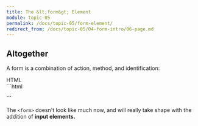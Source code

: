 ```yaml
---
title: The &lt;form&gt; Element
module: topic-05
permalink: /docs/topic-05/form-element/
redirect_from: /docs/topic-05/04-form-intro/06-page.md
---
```


<div class="divider-heading"></div>

## Altogether

A form is a combination of action, method, and identification:


<div id="code-heading">HTML</div>
```html
<form action="http://www.example.com/subscribe.php" method="get" id="subscribe-form" class="basic-forms">
    <!-- This is where the related form elements and controls will appear. -->
</form>
```


The `<form>` doesn't look like much now, and will really take shape with the addition of **input elements.**
